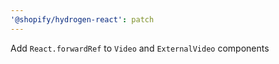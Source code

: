 ```yaml
---
'@shopify/hydrogen-react': patch
---
```


Add `React.forwardRef` to `Video` and `ExternalVideo` components
